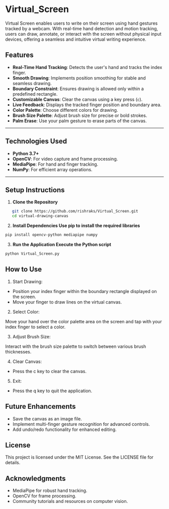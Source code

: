 # Virtual_Screen

Virtual Screen enables users to write on their screen using hand gestures tracked by a webcam. With real-time hand detection and motion tracking, users can draw, annotate, or interact with the screen without physical input devices, offering a seamless and intuitive virtual writing experience.

## Features

- **Real-Time Hand Tracking**: Detects the user's hand and tracks the index finger.
- **Smooth Drawing**: Implements position smoothing for stable and seamless drawing.
- **Boundary Constraint**: Ensures drawing is allowed only within a predefined rectangle.
- **Customizable Canvas**: Clear the canvas using a key press (`c`).
- **Live Feedback**: Displays the tracked finger position and boundary area.
- **Color Palette**: Choose different colors for drawing.
- **Brush Size Palette**: Adjust brush size for precise or bold strokes.
- **Palm Erase**: Use your palm gesture to erase parts of the canvas.
---

## Technologies Used

- **Python 3.7+**
- **OpenCV**: For video capture and frame processing.
- **MediaPipe**: For hand and finger tracking.
- **NumPy**: For efficient array operations.

---

## Setup Instructions

1. **Clone the Repository**

```bash
   git clone https://github.com/rishraks/Virtual_Screen.git
   cd virtual-drawing-canvas
```

2. **Install Dependencies Use pip to install the required libraries**

```bash
pip install opencv-python mediapipe numpy
```

3. **Run the Application Execute the Python script**

```bash
python Virtual_Screen.py
```

## How to Use

1. Start Drawing:

- Position your index finger within the boundary rectangle displayed on the screen.
- Move your finger to draw lines on the virtual canvas.

2. Select Color:

Move your hand over the color palette area on the screen and tap with your index finger to select a color.

3. Adjust Brush Size:

Interact with the brush size palette to switch between various brush thicknesses.


4. Clear Canvas:

- Press the c key to clear the canvas.

5. Exit:

- Press the q key to quit the application.



## Future Enhancements
- Save the canvas as an image file.
- Implement multi-finger gesture recognition for advanced controls.
- Add undo/redo functionality for enhanced editing.


## License
This project is licensed under the MIT License. See the LICENSE file for details.

## Acknowledgments
- MediaPipe for robust hand tracking.
- OpenCV for frame processing.
- Community tutorials and resources on computer vision.